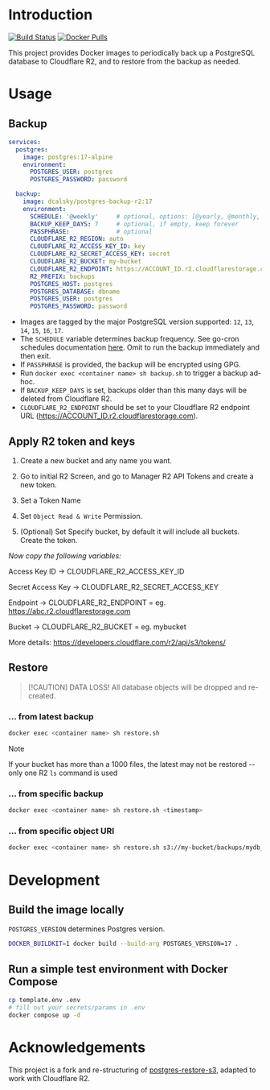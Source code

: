 # Introduction

[![Build Status](https://github.com/dcalsky/postgres-backup-r2/actions/workflows/build-and-push-images.yml/badge.svg?branch=master)](https://github.com/dcalsky/postgres-backup-r2/actions/workflows/build-and-push-images.yml)
[![Docker Pulls](https://img.shields.io/docker/pulls/dcalsky/postgres-backup-r2)](https://hub.docker.com/r/dcalsky/postgres-backup-r2)

This project provides Docker images to periodically back up a PostgreSQL database to Cloudflare R2, and to restore from the backup as needed.

# Usage

## Backup

```yaml
services:
  postgres:
    image: postgres:17-alpine
    environment:
      POSTGRES_USER: postgres
      POSTGRES_PASSWORD: password

  backup:
    image: dcalsky/postgres-backup-r2:17
    environment:
      SCHEDULE: '@weekly'     # optional, options: [@yearly, @monthly, @weekly, @daily, @hourly, @every 1h30m10s]
      BACKUP_KEEP_DAYS: 7     # optional, if empty, keep forever
      PASSPHRASE:             # optional
      CLOUDFLARE_R2_REGION: auto
      CLOUDFLARE_R2_ACCESS_KEY_ID: key
      CLOUDFLARE_R2_SECRET_ACCESS_KEY: secret
      CLOUDFLARE_R2_BUCKET: my-bucket
      CLOUDFLARE_R2_ENDPOINT: https://ACCOUNT_ID.r2.cloudflarestorage.com
      R2_PREFIX: backups
      POSTGRES_HOST: postgres
      POSTGRES_DATABASE: dbname
      POSTGRES_USER: postgres
      POSTGRES_PASSWORD: password
```

- Images are tagged by the major PostgreSQL version supported: `12`, `13`, `14`, `15`, `16`, `17`.
- The `SCHEDULE` variable determines backup frequency. See go-cron schedules documentation [here](http://godoc.org/github.com/robfig/cron#hdr-Predefined_schedules). Omit to run the backup immediately and then exit.
- If `PASSPHRASE` is provided, the backup will be encrypted using GPG.
- Run `docker exec <container name> sh backup.sh` to trigger a backup ad-hoc.
- If `BACKUP_KEEP_DAYS` is set, backups older than this many days will be deleted from Cloudflare R2.
- `CLOUDFLARE_R2_ENDPOINT` should be set to your Cloudflare R2 endpoint URL (<https://ACCOUNT_ID.r2.cloudflarestorage.com>).

## Apply R2 token and keys

1. Create a new bucket and any name you want.

2. Go to initial R2 Screen, and go to Manager R2 API Tokens and create a new token.

3. Set a Token Name

4. Set `Object Read & Write` Permission.

5. (Optional) Set Specify bucket, by default it will include all buckets.
Create the token.

*Now copy the following variables:*

Access Key ID -> CLOUDFLARE_R2_ACCESS_KEY_ID

Secret Access Key -> CLOUDFLARE_R2_SECRET_ACCESS_KEY

Endpoint -> CLOUDFLARE_R2_ENDPOINT = eg. <https://abc.r2.cloudflarestorage.com>

Bucket -> CLOUDFLARE_R2_BUCKET = eg. mybucket

More details: <https://developers.cloudflare.com/r2/api/s3/tokens/>

## Restore
>
> [!CAUTION]
> DATA LOSS! All database objects will be dropped and re-created.

### ... from latest backup

```sh
docker exec <container name> sh restore.sh
```

> [!NOTE]
> If your bucket has more than a 1000 files, the latest may not be restored -- only one R2 `ls` command is used

### ... from specific backup

```sh
docker exec <container name> sh restore.sh <timestamp>
```

### ... from specific object URI

```sh
docker exec <container name> sh restore.sh s3://my-bucket/backups/mydb_20250101.dump
```

# Development

## Build the image locally

`POSTGRES_VERSION` determines Postgres version.

```sh
DOCKER_BUILDKIT=1 docker build --build-arg POSTGRES_VERSION=17 .
```

## Run a simple test environment with Docker Compose

```sh
cp template.env .env
# fill out your secrets/params in .env
docker compose up -d
```

# Acknowledgements

This project is a fork and re-structuring of [postgres-restore-s3](https://github.com/eeshugerman/postgres-backup-s3), adapted to work with Cloudflare R2.
